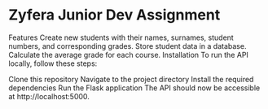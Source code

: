 # Zyfera Junior Dev Assignment
Features
Create new students with their names, surnames, student numbers, and corresponding grades.
Store student data in a database.
Calculate the average grade for each course.
Installation
To run the API locally, follow these steps:

Clone this repository
Navigate to the project directory
Install the required dependencies
Run the Flask application
The API should now be accessible at http://localhost:5000.
